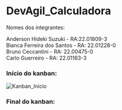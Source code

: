 # DevAgil_Calculadora

Nomes dos integrantes:  
  
Anderson Hideki Suzuki - RA:22.01809-3  
Bianca Ferreira dos Santos - RA: 22.01228-0  
Bruno Ceccantini - RA: 22.00475-0  
Carlo Guerreiro - RA: 22.01163-3  
  
  ### Início do kanban:  
  ![Kanban_Inicio](https://user-images.githubusercontent.com/104869999/222133808-18adb20b-36e3-4a2e-be63-0862db1f3472.png)

  
  ### Final do kanban:
  

